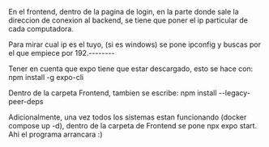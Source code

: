 En el frontend, dentro de la pagina de login, en la parte donde sale la direccion de conexion al backend, se tiene que poner el ip particular de cada computadora.

Para mirar cual ip es el tuyo, (si es windows) se pone ipconfig y buscas por el que empiece por 192.--------

Tener en cuenta que expo tiene que estar descargado, esto se hace con: npm install -g expo-cli

Dentro de la carpeta Frontend, tambien se escribe:  npm install --legacy-peer-deps

Adicionalmente, una vez todos los sistemas estan funcionando (docker compose up -d), dentro de la carpeta de Frontend se pone npx expo start. Ahi el programa arrancara :)
